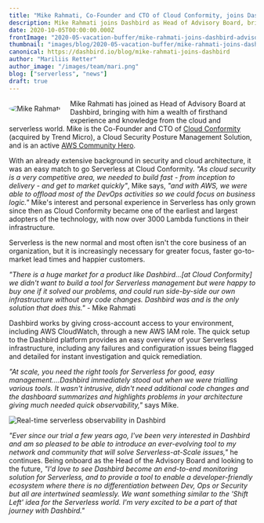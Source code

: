 ```yaml
---
title: "Mike Rahmati, Co-Founder and CTO of Cloud Conformity, joins Dashbird as Head of Advisory Board"
description: Mike Rahmati joins Dashbird as Head of Advisory Board, bringing with him a wealth of firsthand experience and knowledge from the cloud and serverless world.
date: 2020-10-05T00:00:00.000Z
frontImage: "2020-05-vacation-buffer/mike-rahmati-joins-dashbird-advisory-board1.png"
thumbnail: "images/blog/2020-05-vacation-buffer/mike-rahmati-joins-dashbird-advisory-board1.png"
canonical: https://dashbird.io/blog/mike-rahmati-joins-dashbird
author: "Mariliis Retter"
author_image: "/images/team/mari.png"
blog: ["serverless", "news"]
draft: true
---
```


<div class="text-justify">
    <div style="float: left; max-width: 180px; margin: 10px 20px 10px 0px;">
        <img style="border-radius: 50%; max-width: 170px;" src="/images/blog/2020-05-vacation-buffer/mike-rahmati.png" alt="Mike Rahmati">
    </div>
    <p>Mike Rahmati has joined as Head of Advisory Board at Dashbird, bringing with him a wealth of firsthand experience and knowledge from the cloud and serverless world. Mike is the Co-Founder and CTO of <a href="https://www.cloudconformity.com/">Cloud Conformity</a> (acquired by Trend Micro), a Cloud Security Posture Management Solution, and is an active <a href="https://aws.amazon.com/developer/community/heroes/mike-rahmati/">AWS Community Hero</a>.</p>
</div>


With an already extensive background in security and cloud architecture, it was an easy match to go Serverless at Cloud Conformity. _"As cloud security is a very competitive area, we needed to build fast - from inception to delivery - and get to market quickly"_, Mike says, _"and with AWS, we were able to offload most of the DevOps activities so we could focus on business logic."_ Mike's interest and personal experience in Serverless has only grown since then as Cloud Conformity became one of the earliest and largest adopters of the technology, with now over 3000 Lambda functions in their infrastructure.


Serverless is the new normal and most often isn't the core business of an organization, but it is increasingly necessary for greater focus, faster go-to-market lead times and happier customers.


_"There is a huge market for a product like Dashbird...[at Cloud Conformity] we didn't want to build a tool for Serverless management but were happy to buy one if it solved our problems, and could run side-by-side our own infrastructure without any code changes. Dashbird was and is the only solution that does this."_ - Mike Rahmati


Dashbird works by giving cross-account access to your environment, including AWS CloudWatch, through a new AWS IAM role. The quick setup to the Dashbird platform provides an easy overview of your Serverless infrastructure, including any failures and configuration issues being flagged and detailed for instant investigation and quick remediation.


_"At scale, you need the right tools for Serverless for good, easy management....Dashbird immediately stood out when we were trialling various tools. It wasn't intrusive, didn't need additional code changes and the dashboard summarizes and highlights problems in your architecture giving much needed quick observability,"_ says Mike.

![Real-time serverless observability in Dashbird](/images/blog/2020-05-vacation-buffer/Dashbird-Atlas.png "Real-time serverless observability in Dashbird")

_"Ever since our trial a few years ago, I've been very interested in Dashbird and am so pleased to be able to introduce an ever-evolving tool to my network and community that will solve Serverless-at-Scale issues,"_ he continues. Being onboard as the Head of the Advisory Board and looking to the future, _"I'd love to see Dashbird become an end-to-end monitoring solution for Serverless, and to provide a tool to enable a developer-friendly ecosystem where there is no differentiation between Dev, Ops or Security but all are intertwined seamlessly. We want something similar to the 'Shift Left' idea for the Serverless world. I'm very excited to be a part of that journey with Dashbird."_
